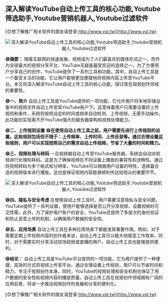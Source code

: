 ## **深入解读YouTube自动上传工具的核心功能,Youtube筛选助手,Youtube营销机器人,Youtube过滤软件**

[😍想了解推广相关软件的朋友请登录 http://www.vst.tw](http://www.vst.tw)

 <center><img src="https://vst.tw/MP4/tuiguang/png/4.png" alt="深入解读YouTube自动上传工具的核心功能,Youtube筛选助手,Youtube营销机器人,Youtube过滤软件"></center>

**😄摘要：**
随着互联网的快速发展，视频成为了人们最喜欢的媒体形式之一。而作为全球最大的视频分享平台，YouTube无疑是最受欢迎的选择之一。为了方便用户分享自己的创作，YouTube提供了一系列工具和功能。其中，自动上传工具是一个备受关注的功能，它让用户能够更加便捷地将视频内容上传至YouTube平台。本文将深入解读YouTube自动上传工具的核心功能，探讨其在视频创作领域的重要性。

**😄一、简介**
自动上传工具是YouTube提供的一项功能，它允许用户将本地存储设备中的视频文件自动上传至其YouTube账户下。这意味着用户只需要设置好上传规则和条件，系统将按照设定的时间或频率自动检测、上传视频，无需手动操作。此功能的实现离不开YouTube强大的服务器架构和视频处理能力。

**😄二、上传规则设置**
**😄在使用自动上传工具之前，用户需要先进行上传规则的设置。这些规则包括但不限于：上传频率、上传时间、上传目录等。通过合理设置这些规则，用户可以实现按照自己的需求自动上传视频，节省了大量的时间和精力。**

**😄三、视频处理与转码**
一旦视频被自动上传至YouTube服务器，系统会自动对视频进行处理和转码。这是为了确保视频在不同设备上播放的兼容性和流畅性。通过将视频转码为多个格式和分辨率，YouTube可以根据用户设备的特性，选择最合适的视频版本进行播放。这也是保证视频内容能够顺利传达给观众的重要环节。

 <center><img src="https://vst.tw/MP4/tuiguang/png/6.png" alt="深入解读YouTube自动上传工具的核心功能,Youtube筛选助手,Youtube营销机器人,Youtube过滤软件"></center>

**😄四、隐私与安全考虑**
在使用自动上传工具时，用户需要注意隐私与安全问题。YouTube提供了一系列设置，使用户能够选择是否公开分享视频、设置视频的可见性等。此外，为了保护用户账户的安全，YouTube还提供了多层次的身份验证和防止恶意上传的机制，以确保用户数据的安全性。

**😄五、应用场景**
自动上传工具在多种应用场景下都能发挥重要作用。例如，对于需要定期上传视频内容的创作者来说，自动上传工具可以极大地提高工作效率。同时，对于需要实时分享活动现场视频或直播的用户，自动上传工具也能够提供便利。

**😄结论：**
自动上传工具是YouTube平台提供的一项功能，它为用户提供了一种便捷、高效的方式将视频上传至平台。通过合理设置上传规则，用户可以节省时间和精力，专注于视频创作本身。同时，YouTube的视频处理和安全机制也保证了用户数据的安全性和视频内容的播放质量。自动上传工具在视频创作领域拥有广阔的应用前景，将进一步推动视频创作的发展和分享的便利化。

[😍想了解推广相关软件的朋友请登录 http://www.vst.tw](http://www.vst.tw)



